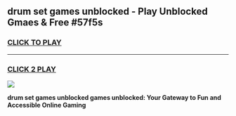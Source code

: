 
## drum set games unblocked - Play Unblocked Gmaes & Free #57f5s
<h3>
<a href="https://premium.freeplayer.one?title=drum_set_games_unblocked&ref=01M">CLICK TO PLAY</a></h3>
<hr>

<h3>
<a href="https://premium.freeplayer.one?title=drum_set_games_unblocked&ref=01M">CLICK 2 PLAY</a>
  
</h3>

<a href="https://premium.freeplayer.one?title=drum_set_games_unblocked&ref=01M"><img src="https://clearcache.store/games.png"></a>


**drum set games unblocked games unblocked: Your Gateway to Fun and Accessible Online Gaming**
